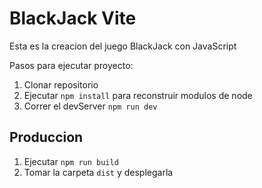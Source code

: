 # BlackJack Vite
Esta es la creacion del juego BlackJack con JavaScript

Pasos para ejecutar proyecto:

1. Clonar repositorio
2. Ejecutar ```npm install``` para reconstruir modulos de node
3. Correr el devServer ```npm run dev```

## Produccion

1. Ejecutar ```npm run build```
2. Tomar la carpeta ```dist``` y desplegarla
